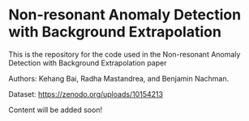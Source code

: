 #  Non-resonant Anomaly Detection with Background Extrapolation
This is the repository for the code used in the Non-resonant Anomaly Detection with Background Extrapolation paper

Authors: Kehang Bai, Radha Mastandrea, and Benjamin Nachman.

Dataset: https://zenodo.org/uploads/10154213

Content will be added soon!

